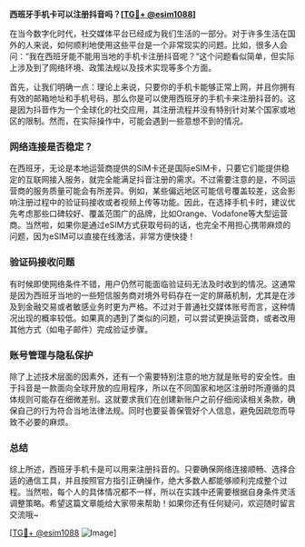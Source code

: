 **西班牙手机卡可以注册抖音吗？[[TG💪+ @esim1088](https://t.me/s/esim1088)]**

在当今数字化时代，社交媒体平台已经成为我们生活的一部分。对于许多生活在国外的人来说，如何顺利地使用这些平台是一个非常现实的问题。比如，很多人会问：“我在西班牙能不能用当地的手机卡注册抖音呢？”这个问题看似简单，但实际上涉及到了网络环境、政策法规以及技术实现等多个方面。

首先，让我们明确一点：理论上来说，只要你的手机卡能够正常上网，并且你拥有有效的邮箱地址和手机号码，那么你是可以使用西班牙的手机卡来注册抖音的。这是因为抖音作为一个全球化的社交应用，其注册流程并没有特别针对某个国家或地区的限制。然而，在实际操作中，可能会遇到一些意想不到的情况。

### 网络连接是否稳定？

在西班牙，无论是本地运营商提供的SIM卡还是国际eSIM卡，只要它们能提供稳定的互联网接入服务，就完全能满足抖音注册的需求。不过需要注意的是，不同运营商的服务质量可能会有所差异。例如，某些偏远地区可能信号覆盖较差，这会影响注册过程中的验证码接收或者视频上传等功能。因此，在选择手机卡时，建议优先考虑那些口碑较好、覆盖范围广的品牌，比如Orange、Vodafone等大型运营商。当然啦，如果你是通过eSIM方式获取号码的话，也完全不用担心携带麻烦的问题，因为eSIM可以直接在线激活，非常方便快捷！

### 验证码接收问题

有时候即使网络条件不错，用户仍然可能面临验证码无法及时收到的情况。这通常是因为西班牙当地的一些短信服务商对境外号码存在一定的屏蔽机制，尤其是在涉及到金融交易或者敏感业务时更为严格。不过对于普通社交媒体账号而言，这种情况出现的概率较低。如果真的遇到了类似的问题，可以尝试更换运营商，或者改用其他方式（如电子邮件）完成验证步骤。

### 账号管理与隐私保护

除了上述技术层面的因素外，还有一个需要特别注意的地方就是账号的安全性。由于抖音是一款面向全球开放的应用程序，所以在不同国家和地区注册时所遵循的具体规则可能存在细微差别。这就要求我们在创建新账户之前仔细阅读相关条款，确保自己的行为符合当地法律法规。同时也要妥善保管好个人信息，避免因疏忽而导致不必要的麻烦。

### 总结

综上所述，西班牙手机卡是可以用来注册抖音的。只要确保网络连接顺畅、选择合适的通信工具，并且按照官方指引正确操作，绝大多数人都能够顺利完成整个过程。当然啦，每个人的具体情况都不一样，所以在实践中还需要根据自身条件灵活调整策略。希望这篇文章能给大家带来帮助！如果你还有任何疑问，欢迎随时留言交流哦~

[[TG💪+ @esim1088](https://t.me/s/esim1088) ![Image](https://i.postimg.cc/4NQfJmqS/Snipaste-2025-05-13-00-14-12.png)]